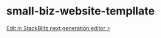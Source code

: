 # small-biz-website-templlate

[Edit in StackBlitz next generation editor ⚡️](https://stackblitz.com/~/github.com/borgar90/small-biz-website-templlate)